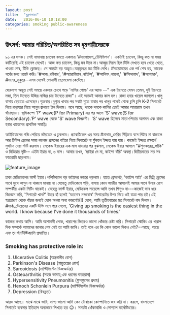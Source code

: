 ```yaml
---
layout: post
title:  "ধুম্রশলাকা"
date:   2016-06-10 10:18:00
categories: smoking public-awareness
---
```


## উৎসর্গ: আমার পরিচিত/অপরিচিত সব ধূমপায়ীদেরকে


৯০ এর দশক। সেই যামানায় চ্যানেল বলতে একমাত্র '‪#‎বাংলাদেশ_টেলিভিশন‬'। একটাই চ্যানেল, কিন্তু কত না সময় কাটিয়েছি এই চ্যানেল দেখেই। আজ কত চ্যানেল, কিন্তু মন টানে না।আব্বুর নিয়ম ছিল টিভি দেখতে হবে খেতে খেতে, খাওয়া শেষ, টিভি ক্লোজড্। সে সময়টা বড় অদ্ভূত।মন্ত্রমুগ্ধের মত টিভি দেখি। ‪#‎অয়োময়ের‬ এক পর্ব শেষ হয়, আরেক পর্বের জন্য ওয়েট করি।'‪#‎আজ_রবিবার‬', '‪#‎অ্যারাবিয়ান_নাইটস্‬', '‪#‎আলিফ_লায়লা‬,' '‪#‎সিন্দাবাদ‬', '‪#‎সংশপ্তক‬', ‪#‎মনের_মুকুরে‬--এসব দেখেই সোনালী ছেলেবেলা কেটেছে।

ঘোরলাগা অদ্ভূত সেই সময়ে একবার চোখে পড়ে 'নাসির গোল্ড' এর অ্যাড --" এক টানেতে যেমন তেমন, দুই টানেতে মজা, তিন টানেতে উজির নাজির চার টানেতে রাজা"। এই অ্যাডই আমার কাল হল। রাজা হবার খায়েস জাগলো।খালু বাসায় বেড়াতে এসেছেন।শুক্রবার।দুপুরে খাবার পর সবাই শুতে যাবার পর খালুর পকেট থেকে চুপি চুপি K-2 সিগারেট নিয়ে রান্নাঘরে গিয়ে আগুন জ্বালায়ে টান দিলাম। মনে আছে, দমকে দমকে কাশির চোটে আমার আত্মারাম তখন খাঁচাছাড়া। ভূমিকম্পে 'P' wave(P for Primary) এর পর আসে 'S' wave(S for Secondary).'P' wave থেকে 'S' wave বিধ্বংশী। 'S' wave হিসেবে মাতা-পিতার আগমন এবং রাজা হবার খায়েসের প্রাথমিক সমাপ্তি।

আইডিয়ালের গন্ডি পেরিয়ে নটরডেম এ ঢুকলাম। প্র্যাকটিকেল এর সময় ‪#‎মাদাম_মেরির‬ সিঁড়িতে বসে গিটার না বাজালে আর টিফিন ব্রেকের সময় কলেজ প্রাঙ্গনের বাইরে গিয়ে সিগারেট না ফুঁকলে ইজ্জত যায় যায়। কাজেই ইজ্জত রক্ষার্থে সুখটান দেয়া স্টার্ট করলাম। সেকেন্ড ইয়ারের এক মাস যাওয়ার পর বুঝলাম, সেকেন্ড ইয়ার আসলে "‪#‎শুভঙ্করের_ফাঁকি‬" ও মিডিয়ার সৃষ্টি-- এইটা ইয়ার না, ৬ মাস। আমার তখন, 'ছাইরা দে মা, কাইন্দা বাঁচি' অবস্থা।দ্বিতীয়বারের মত সব ফাতরামি ছাড়লাম।

![feature_image](http://i.imgur.com/7OLm7RS.jpg)

ঢাকা মেডিকেলের ফার্স্ট ইয়ার।পলিটিক্যাল বড় ভাইদের নজরে পড়লাম। হাতে ব্রেসলেট, 'ক্যাটস আই' এর হিপ্পি ড্রেসের সাথে মুখে আগুন না থাকলে মানায় না।যেহেতু মেডিকেলে পড়ি, বাসায় কোন আত্মীয় আসলেই আমার সাথে উনার রোগ সম্পর্কীয় একটা সিটিং থাকেই। যেহেতু ফার্স্ট ইয়ার, মেডিকেল সায়েন্সে আমি তখন শিশুও না---কাজেই ভাব ধরে জিজ্ঞেস করি, 'সিগারেট খান?' উত্তর হাঁ হলেই 'যতদোষ নন্দঘোষ' সিগারেটের উপর দিয়ে ওই যাত্রা পার হই।এই স্বপ্রতারণা থেকে বাঁচার জন্যই হোক অথবা অন্য কারণেই(!) হোক, আমি তৃতীয়বারের মত সিগারেট বাদ দিলাম। ‪#‎মার্ক_টোয়েনের‬ একটি উক্তি মনে পরে গেলো, 'Giving up smoking is the easiest thing in the world. I know because I've done it thousands of times.'

কাজের কথায় আসি। আমি আশাবাদী লোক, খারাপের ভিতরও ভালো খোঁজার চেষ্টা করি। সিগারেট স্মোকিং এর খারাপ দিক সম্পর্কে আমাদের জানার শেষ নেই তা আমি জানি। তাই বলে এর কি কোন ভালো দিকও নেই?--আছে, আছে এবং তা স্ট্যাটিস্টিক্যালি প্রমাণিত।

### Smoking has protective role in:

  1. Ulcerative Colitis (অন্ত্রনালীর রোগ)
  2. Parkinson's Disease (স্নায়ুতন্ত্রের রোগ)
  3. Sarcoidosis (মাল্টিসিস্টেম ডিজঅর্ডার)
  4. Osteoarthritis (সহজ ভাষায়,এক ধরনের বাতরোগ)
  5. Hypersensitivity Pneumonitis (ফুসফুসের প্রদাহ)
  6. Henoch Schonlein Purpura (মাল্টিসিস্টেম ডিজঅর্ডার)
  7. Depression (বিষন্নতা)

আরও আছে। মাঝে মাঝে ভাবি, ভাগ্য ভালো আমি কেন টোবাকো কোম্পানিতে জব করি না। করলে, বাংলাদেশে সিগারেট ব্যবসার ইতিহাস অন্যভাবে লিখতে হত 😉। সময়টা ধোঁকাবাজি ও সোশ্যাল মার্কেটিংয়ের।
